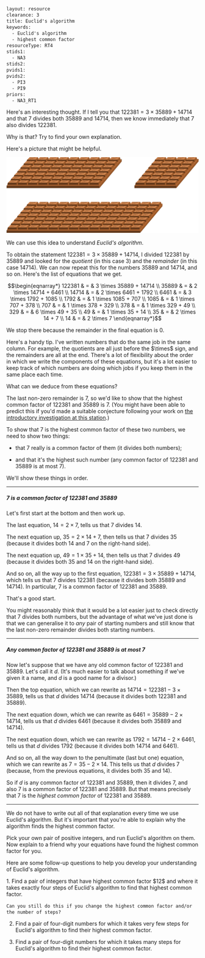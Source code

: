 ````
layout: resource
clearance: 3
title: Euclid's algorithm
keywords:
  - Euclid's algorithm
  - highest common factor
resourceType: RT4
stids1:
  - NA3
stids2:
pvids1:
pvids2:
  - PI3
  - PI9
priors:
  - NA3_RT1

````

Here's an interesting thought.  If I tell you that $122381 = 3 \times 35889 + 14714$ and that $7$ divides both $35889$ and $14714$, then we know immediately that $7$ also divides $122381$.

<div class="well">

Why is that?  Try to find your own explanation.

</div>

Here's a picture that might be helpful.

![Diagram](chocolatefinal.png)

We can use this idea to understand _Euclid's algorithm_.

To obtain the statement $122381 = 3 \times 35889 + 14714$, I divided $122381$ by $35889$ and looked for the _quotient_ (in this case $3$) and the _remainder_ (in this case $14714$).  We can now repeat this for the numbers $35889$ and $14714$, and so on.  Here's the list of equations that we get.

$$\begin{eqnarray*}
122381 & = & 3 \times 35889 + 14714 \\
35889 & = & 2 \times 14714 + 6461 \\
14714 & = & 2 \times 6461 + 1792 \\
6461 & = & 3 \times 1792 + 1085 \\
1792 & = & 1 \times 1085 + 707 \\
1085 & = & 1 \times 707 + 378 \\
707 & = & 1 \times 378 + 329 \\
378 & = & 1 \times 329 + 49 \\
329 & = & 6 \times 49 + 35 \\
49 & = & 1 \times 35 + 14 \\
35 & = & 2 \times 14 + 7 \\
14 & = & 2 \times 7
\end{eqnarray*}$$

We stop there because the remainder in the final equation is $0$.

<div class="chalk">
Here's a handy tip.  I've written numbers that do the same job in the same column.  For example, the quotients are all just before the $\times$ sign, and the remainders are all at the end.  There's a lot of flexibility about the order in which we write the components of these equations, but it's a lot easier to keep track of which numbers are doing which jobs if you keep them in the same place each time.
</div>

What can we deduce from these equations?

The last non-zero remainder is $7$, so we'd like to show that the highest common factor of $122381$ and $35889$ is $7$.  (You might have been able to predict this if you'd made a suitable conjecture following your work on [the introductory investigation at this station](../NA3_RT1/index.html).)

To show that $7$ is the highest common factor of these two numbers, we need to show two things:

* that $7$ really is a common factor of them (it divides both numbers);

* and that it's the highest such number (any common factor of $122381$ and $35889$ is at most $7$).

We'll show these things in order.

* * *

##### $7$ is a common factor of $122381$ and $35889$

Let's first start at the bottom and then work up.

The last equation, $14 = 2 \times 7$, tells us that $7$ divides $14$.

The next equation up, $35 = 2 \times 14 + 7$, then tells us that $7$ divides $35$ (because it divides both $14$ and $7$ on the right-hand side).

The next equation up, $49 = 1 \times 35 + 14$, then tells us that $7$ divides $49$ (because it divides both $35$ and $14$ on the right-hand side).

And so on, all the way up to the first equation, $122381 = 3 \times 35889 + 14714$, which tells us that $7$ divides $122381$ (because it divides both $35889$ and $14714$).  In particular, $7$ is a common factor of $122381$ and $35889$.

That's a good start. 

You might reasonably think that it would be a lot easier just to check directly that $7$ divides both numbers, but the advantage of what we've just done is that we can generalise it to _any_ pair of starting numbers and still know that the last non-zero remainder divides both starting numbers.

* * *

##### Any common factor of $122381$ and $35889$ is at most $7$

Now let's suppose that we have any old common factor of $122381$ and $35889$.  Let's call it $d$.  (It's much easier to talk about something if we've given it a name, and $d$ is a good name for a divisor.)

Then the top equation, which we can rewrite as $14714 = 122381 - 3 \times 35889$, tells us that $d$ divides $14714$ (because it divides both $122381$ and $35889$).

The next equation down, which we can rewrite as $6461 = 35889 - 2 \times 14714$, tells us that $d$ divides $6461$ (because it divides both $35889$ and $14714$).

The next equation down, which we can rewrite as $1792 = 14714 - 2 \times 6461$, tells us that $d$ divides $1792$ (because it divides both $14714$ and $6461$).

And so on, all the way down to the penultimate (last but one) equation, which we can rewrite as $7 = 35 - 2 \times 14$.  This tells us that $d$ divides $7$ (because, from the previous equations, it divides both $35$ and $14$).

So if $d$ is any common factor of $122381$ and $35889$, then it divides $7$, and also $7$ is a common factor of $122381$ and $35889$.  But that means precisely that $7$ is the _highest common factor_ of $122381$ and $35889$.

* * *

We do not have to write out all of that explanation every time we use Euclid's algorithm.  But it's important that you're able to explain why the algorithm finds the highest common factor.

<div class="well">
Pick your own pair of positive integers, and run Euclid's algorithm on them.  Now explain to a friend why your equations have found the highest common factor for you.
</div>

Here are some follow-up questions to help you develop your understanding of Euclid's algorithm.

<div class="well">
1.  Find a pair of integers that have highest common factor $12$ and where it takes exactly four steps of Euclid's algorithm to find that highest common factor.

    Can you still do this if you change the highest common factor and/or the number of steps?

2.  Find a pair of four-digit numbers for which it takes very few steps for Euclid's algorithm to find their highest common factor.

3.  Find a pair of four-digit numbers for which it takes many steps for Euclid's algorithm to find their highest common factor.
</div>

